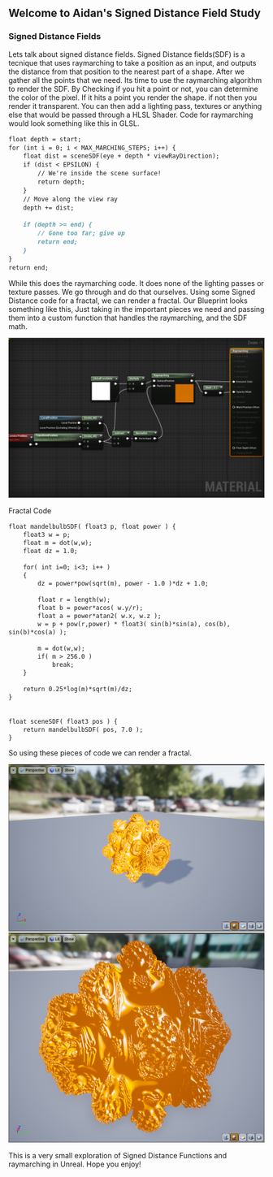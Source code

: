## Welcome to Aidan's Signed Distance Field Study

### Signed Distance Fields

  Lets talk about signed distance fields. Signed Distance fields(SDF) is a tecnique that uses raymarching to take a position as an input, and outputs the distance from that position to the nearest part of a shape. After we gather all the points that we need. Its time to use the raymarching algorithm to render the SDF. By Checking if you hit a point or not, you can determine the color of the pixel. If it hits a point you render the shape. if not then you render it transparent. You can then add a lighting pass, textures or anything else that would be passed through a HLSL Shader. Code for raymarching would look something like this in GLSL. 


```markdown
float depth = start;
for (int i = 0; i < MAX_MARCHING_STEPS; i++) {
    float dist = sceneSDF(eye + depth * viewRayDirection);
    if (dist < EPSILON) {
        // We're inside the scene surface!
        return depth;
    }
    // Move along the view ray
    depth += dist;

    if (depth >= end) {
        // Gone too far; give up
        return end;
    }
}
return end;
```

While this does the raymarching code. It does none of the lighting passes or texture passes. We go through and do that ourselves. Using some Signed Distance code for a fractal, we can render a fractal. Our Blueprint looks something like this, Just taking in the important pieces we need and passing them into a custom function that handles the raymarching, and the SDF math.

![Blueprint](/docs/assets/Blueprint.png)

Fractal Code
```
float mandelbulbSDF( float3 p, float power ) {
	float3 w = p;
    float m = dot(w,w);
	float dz = 1.0;

	for( int i=0; i<3; i++ )
    {
        dz = power*pow(sqrt(m), power - 1.0 )*dz + 1.0;

        float r = length(w);
        float b = power*acos( w.y/r);
        float a = power*atan2( w.x, w.z );
        w = p + pow(r,power) * float3( sin(b)*sin(a), cos(b), sin(b)*cos(a) );

        m = dot(w,w);
		if( m > 256.0 )
            break;
    }

    return 0.25*log(m)*sqrt(m)/dz;
}


float sceneSDF( float3 pos ) {
 	return mandelbulbSDF( pos, 7.0 );
}
```
So using these pieces of code we can render a fractal.


![Fractal](/docs/assets/Fractal.png)
![Fractal](/docs/assets/Fractal2.png)

This is a very small exploration of Signed Distance Functions and raymarching in Unreal. Hope you enjoy!

